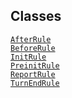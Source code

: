 ---
---
## Classes

<a href="../object/AfterRule.html#AfterRule"
target="main"><code>AfterRule</code></a>  
<a href="../object/BeforeRule.html#BeforeRule"
target="main"><code>BeforeRule</code></a>  
<a href="../object/InitRule.html#InitRule"
target="main"><code>InitRule</code></a>  
<a href="../object/PreinitRule.html#PreinitRule"
target="main"><code>PreinitRule</code></a>  
<a href="../object/ReportRule.html#ReportRule"
target="main"><code>ReportRule</code></a>  
<a href="../object/TurnEndRule.html#TurnEndRule"
target="main"><code>TurnEndRule</code></a>  

